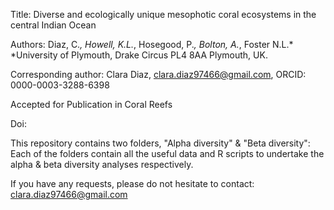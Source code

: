 

Title: Diverse and ecologically unique mesophotic coral ecosystems in the central Indian Ocean

Authors: Diaz, C.*, Howell, K.L.*, Hosegood, P.*, Bolton, A.*, Foster N.L.*
*University of Plymouth, Drake Circus PL4 8AA Plymouth, UK.

Corresponding author: Clara Diaz, clara.diaz97466@gmail.com, ORCID: 0000-0003-3288-6398

Accepted for Publication in Coral Reefs

Doi:

This repository contains two folders, "Alpha diversity" & "Beta diversity": 
Each of the folders contain all the useful data and R scripts to undertake the alpha & beta diversity analyses respectively. 



If you have any requests, please do not hesitate to contact: clara.diaz97466@gmail.com
